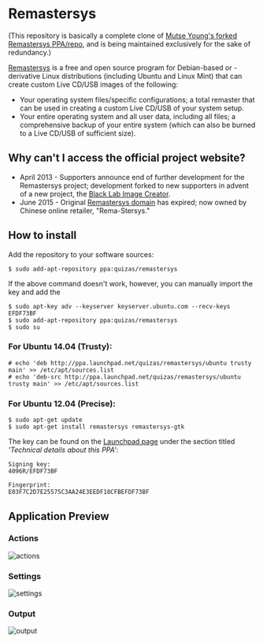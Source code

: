 Remastersys
===========

(This repository is basically a complete clone of [Mutse Young's forked Remastersys PPA/repo](https://github.com/mutse/remastersys), and is being maintained exclusively for the sake of redundancy.)

[Remastersys](https://en.wikipedia.org/wiki/Remastersys) is a free and open source program for Debian-based or -derivative Linux distributions (including Ubuntu and Linux Mint) that can create custom Live CD/USB images of the following:

* Your operating system files/specific configurations; a total remaster that can be used in creating a custom Live CD/USB of your system setup.
* Your entire operating system and all user data, including all files; a comprehensive backup of your entire system (which can also be burned to a Live CD/USB of sufficient size).


## Why can't I access the official project website?

* April 2013 - Supporters announce end of further development for the Remastersys project; development forked to new supporters in advent of a new project, the [Black Lab Image Creator](http://system-imaging.blogspot.com/).
* June 2015 - Original [Remastersys domain](http://www.remastersys.com/) has expired; now owned by Chinese online retailer, "Rema-Stersys."
 
## How to install

Add the repository to your software sources:

	$ sudo add-apt-repository ppa:quizas/remastersys

If the above command doesn't work, however, you can manually import the key and add the 

	$ sudo apt-key adv --keyserver keyserver.ubuntu.com --recv-keys EFDF73BF
	$ sudo add-apt-repository ppa:quizas/remastersys
	$ sudo su

### For Ubuntu 14.04 (Trusty):

	# echo 'deb http://ppa.launchpad.net/quizas/remastersys/ubuntu trusty main' >> /etc/apt/sources.list
	# echo 'deb-src http://ppa.launchpad.net/quizas/remastersys/ubuntu trusty main' >> /etc/apt/sources.list
	
### For Ubuntu 12.04 (Precise):
	
	$ sudo apt-get update
	$ sudo apt-get install remastersys remastersys-gtk

   
The key can be found on the [Launchpad page](https://launchpad.net/~quizas/+archive/ubuntu/remastersys) under the section titled *'Technical details about this PPA'*:

	Signing key:
	4096R/EFDF73BF
	
	Fingerprint:
	E03F7C2D7E25575C3AA24E3EEDF18CFBEFDF73BF


## Application Preview

### Actions
![actions](./images/remastersys-gtk-01.png)
### Settings
![settings](./images/remastersys-gtk-02.png)
### Output
![output](./images/remastersys-gtk-03.png)